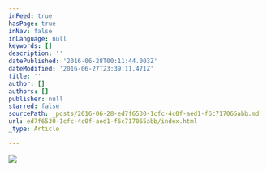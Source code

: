 ```yaml
---
inFeed: true
hasPage: true
inNav: false
inLanguage: null
keywords: []
description: ''
datePublished: '2016-06-28T00:11:44.003Z'
dateModified: '2016-06-27T23:39:11.471Z'
title: ''
author: []
authors: []
publisher: null
starred: false
sourcePath: _posts/2016-06-28-ed7f6530-1cfc-4c0f-aed1-f6c717065abb.md
url: ed7f6530-1cfc-4c0f-aed1-f6c717065abb/index.html
_type: Article

---
```

![](https://the-grid-user-content.s3-us-west-2.amazonaws.com/ff8de881-e93b-47c1-a42d-d1c754642c68.jpg)